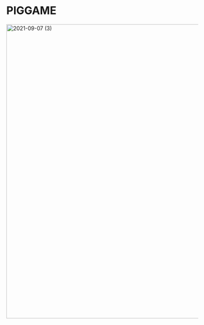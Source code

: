 # PIGGAME

<img width="772" alt="2021-09-07 (3)" src="https://user-images.githubusercontent.com/82633814/132275290-5d965212-8e11-443d-92a1-ee768933623f.png">
